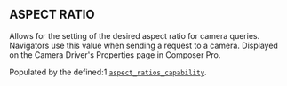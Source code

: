 ## ASPECT RATIO

Allows for the setting of the desired aspect ratio for camera queries. Navigators use this value when sending a request to a camera.  Displayed on the Camera Driver's Properties page in Composer Pro.

Populated by the defined:1  [`aspect_ratios_capability`][1].



[1]:	https://snap-one.github.io/docs-driverworks-proxyprotocol/#aspect-ratio